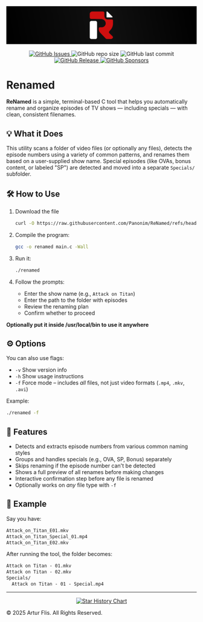 <img src="assets/ReNamed-Banner.svg" alt="Renamed Banner" />
<p align="center">
<a href="https://github.com/Panonim/ReNamed/issues">
<img alt="GitHub Issues" src="https://img.shields.io/github/issues/Panonim/ReNamed?style=flat-square">
</a>
<img alt="GitHub repo size" src="https://img.shields.io/github/repo-size/Panonim/ReNamed?style=flat-square">
<img alt="GitHub last commit" src="https://img.shields.io/github/last-commit/Panonim/ReNamed?style=flat-square">
<a href="https://github.com/Panonim/ReNamed/releases">
<img alt="GitHub Release" src="https://img.shields.io/github/v/release/Panonim/ReNamed?style=flat-square">
</a>
<a href="https://github.com/sponsors/Panonim">
<img alt="GitHub Sponsors" src="https://img.shields.io/github/sponsors/Panonim?style=flat-square">
</a>
</p>

# Renamed 

**ReNamed** is a simple, terminal-based C tool that helps you automatically rename and organize episodes of TV shows — including specials — with clean, consistent filenames.

## 💡 What it Does

This utility scans a folder of video files (or optionally any files), detects the episode numbers using a variety of common patterns, and renames them based on a user-supplied show name. Special episodes (like OVAs, bonus content, or labeled "SP") are detected and moved into a separate `Specials/` subfolder.

## 🛠️ How to Use
1. Download the file
   ```bash
   curl -O https://raw.githubusercontent.com/Panonim/ReNamed/refs/heads/main/main.c
   ```

2. Compile the program:
   ```bash
   gcc -o renamed main.c -Wall
   ```

3. Run it:
   ```bash
   ./renamed
   ```
   
4. Follow the prompts:
   - Enter the show name (e.g., `Attack on Titan`)
   - Enter the path to the folder with episodes
   - Review the renaming plan
   - Confirm whether to proceed

**Optionally put it inside /usr/local/bin to use it anywhere**

## ⚙️ Options

You can also use flags:

- `-v` Show version info
- `-h` Show usage instructions
- `-f` Force mode – includes *all* files, not just video formats (`.mp4`, `.mkv`, `.avi`)

Example:
```bash
./renamed -f
```

## 🧠 Features

- Detects and extracts episode numbers from various common naming styles
- Groups and handles specials (e.g., OVA, SP, Bonus) separately
- Skips renaming if the episode number can't be detected
- Shows a full preview of all renames before making changes
- Interactive confirmation step before any file is renamed
- Optionally works on *any* file type with `-f`

## 📂 Example

Say you have:
```
Attack_on_Titan_E01.mkv
Attack_on_Titan_Special_01.mp4
Attack_on_Titan_E02.mkv
```

After running the tool, the folder becomes:
```
Attack on Titan - 01.mkv
Attack on Titan - 02.mkv
Specials/
  Attack on Titan - 01 - Special.mp4
```
<hr>
<p align="center">
<a href="https://www.star-history.com/#Panonim/ReNamed&Date">
 <picture>
   <source media="(prefers-color-scheme: dark)" srcset="https://api.star-history.com/svg?repos=Panonim/ReNamed&type=Date&theme=dark" />
   <source media="(prefers-color-scheme: light)" srcset="https://api.star-history.com/svg?repos=Panonim/ReNamed&type=Date" />
   <img alt="Star History Chart" src="https://api.star-history.com/svg?repos=Panonim/ReNamed&type=Date" />
 </picture>
</a>
</p>
© 2025 Artur Flis. All Rights Reserved.
